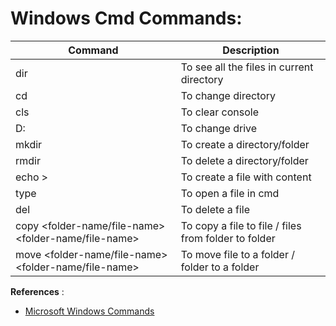 # Windows Cmd Commands:

|Command|Description|
|-|-|
|dir                                                       | To see all the files in current directory|
|cd                                                        | To change directory|
|cls                                                       | To clear console|
|D:                                                        | To change drive|
|mkdir <folder-name>                                       | To create a directory/folder|
|rmdir <folder-name>                                       | To delete a directory/folder|
|echo <file-data> > <file-name>                         | To create a file with content|
|type <file-name>                                          | To open a file in cmd|
|del <file-name>                                           | To delete a file|
|copy <folder-name/file-name> <folder-name/file-name>      | To copy a file to file / files from folder to folder|
|move <folder-name/file-name> <folder-name/file-name>      | To move file to a folder / folder to a folder|

**References** :
* [Microsoft Windows Commands](https:|docs.microsoft.com/en-us/windows-server/administration/windows-commands/windows-commands)